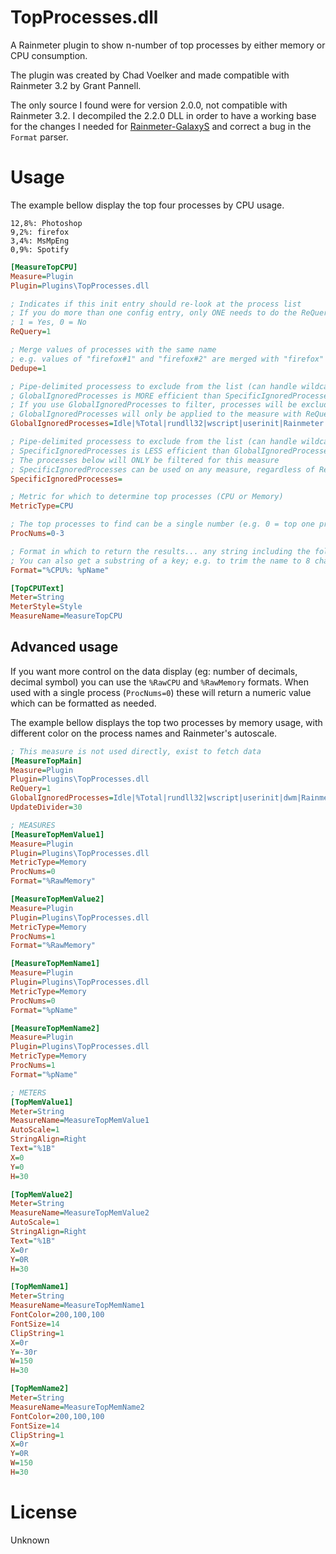 TopProcesses.dll
================

A Rainmeter plugin to show n-number of top processes by either memory or CPU consumption.

The plugin was created by Chad Voelker and made compatible with Rainmeter 3.2 by Grant Pannell.

The only source I found were for version 2.0.0, not compatible with Rainmeter 3.2. I decompiled the 2.2.0 DLL 
in order to have a working base for the changes I needed for [Rainmeter-GalaxyS](https://github.com/mistic100/rainmeter-GalaxyS) 
and correct a bug in the `Format` parser.

# Usage

The example bellow display the top four processes by CPU usage.

```
12,8%: Photoshop
9,2%: firefox
3,4%: MsMpEng
0,9%: Spotify
```

```ini
[MeasureTopCPU]
Measure=Plugin
Plugin=Plugins\TopProcesses.dll

; Indicates if this init entry should re-look at the process list
; If you do more than one config entry, only ONE needs to do the ReQuery
; 1 = Yes, 0 = No
ReQuery=1

; Merge values of processes with the same name
; e.g. values of "firefox#1" and "firefox#2" are merged with "firefox"
Dedupe=1

; Pipe-delimited processess to exclude from the list (can handle wildcards, use the % or * character)
; GlobalIgnoredProcesses is MORE efficient than SpecificIgnoredProcesses as it filters globally (at the Perfmon query)
; If you use GlobalIgnoredProcesses to filter, processes will be excluded from all measures using the TopProcesses plugin
; GlobalIgnoredProcesses will only be applied to the measure with ReQuery=1
GlobalIgnoredProcesses=Idle|%Total|rundll32|wscript|userinit|Rainmeter|svchost*

; Pipe-delimited processess to exclude from the list (can handle wildcards, use the % or * character)
; SpecificIgnoredProcesses is LESS efficient than GlobalIgnoredProcesses as it filters per measure.
; The processes below will ONLY be filtered for this measure
; SpecificIgnoredProcesses can be used on any measure, regardless of ReQuery value
SpecificIgnoredProcesses=

; Metric for which to determine top processes (CPU or Memory)
MetricType=CPU

; The top processes to find can be a single number (e.g. 0 = top one process) or a range (0-4 = top five processes)
ProcNums=0-3

; Format in which to return the results... any string including the following keys: %pName %pID %CPU %Memory
; You can also get a substring of a key; e.g. to trim the name to 8 chars use this format: s(%pName,0,7)
Format="%CPU%: %pName"

[TopCPUText]
Meter=String
MeterStyle=Style
MeasureName=MeasureTopCPU
```

## Advanced usage

If you want more control on the data display (eg: number of decimals, decimal symbol) you can use the `%RawCPU` and `%RawMemory` formats. When used with a single process (`ProcNums=0`) these will return a numeric value which can be formatted as needed.

The example bellow displays the top two processes by memory usage, with different color on the process names and Rainmeter's autoscale.

```ini
; This measure is not used directly, exist to fetch data
[MeasureTopMain]
Measure=Plugin
Plugin=Plugins\TopProcesses.dll
ReQuery=1
GlobalIgnoredProcesses=Idle|%Total|rundll32|wscript|userinit|dwm|Rainmeter|svchost*|System
UpdateDivider=30

; MEASURES
[MeasureTopMemValue1]
Measure=Plugin
Plugin=Plugins\TopProcesses.dll
MetricType=Memory
ProcNums=0
Format="%RawMemory"

[MeasureTopMemValue2]
Measure=Plugin
Plugin=Plugins\TopProcesses.dll
MetricType=Memory
ProcNums=1
Format="%RawMemory"

[MeasureTopMemName1]
Measure=Plugin
Plugin=Plugins\TopProcesses.dll
MetricType=Memory
ProcNums=0
Format="%pName"

[MeasureTopMemName2]
Measure=Plugin
Plugin=Plugins\TopProcesses.dll
MetricType=Memory
ProcNums=1
Format="%pName"

; METERS
[TopMemValue1]
Meter=String
MeasureName=MeasureTopMemValue1
AutoScale=1
StringAlign=Right
Text="%1B"
X=0
Y=0
H=30

[TopMemValue2]
Meter=String
MeasureName=MeasureTopMemValue2
AutoScale=1
StringAlign=Right
Text="%1B"
X=0r
Y=0R
H=30

[TopMemName1]
Meter=String
MeasureName=MeasureTopMemName1
FontColor=200,100,100
FontSize=14
ClipString=1
X=0r
Y=-30r
W=150
H=30

[TopMemName2]
Meter=String
MeasureName=MeasureTopMemName2
FontColor=200,100,100
FontSize=14
ClipString=1
X=0r
Y=0R
W=150
H=30
```

# License

Unknown